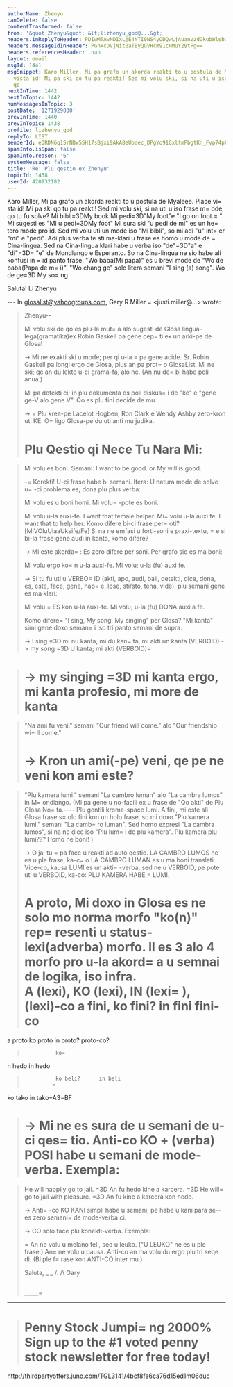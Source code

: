 ```yaml
---
authorName: Zhenyu
canDelete: false
contentTrasformed: false
from: '&quot;Zhenyu&quot; &lt;lizhenyu_god@...&gt;'
headers.inReplyToHeader: PDIwMTAwNDIxLjE4NTI0NS4yODQwLjAuanVzdGkubWlsbGVyQGp1bm8uY29tPg==
headers.messageIdInHeader: PGhxcDVjNit0aTByQGVHcm91cHMuY29tPg==
headers.referencesHeader: .nan
layout: email
msgId: 1441
msgSnippet: Karo Miller, Mi pa grafo un akorda reakti to u postula de Myaleee. Place
  vista id! Mi pa ski qo tu pa reakti! Sed mi volu ski, si na uti u iso frase mode,
  qo
nextInTime: 1442
nextInTopic: 1442
numMessagesInTopic: 3
postDate: '1271929030'
prevInTime: 1440
prevInTopic: 1438
profile: lizhenyu_god
replyTo: LIST
senderId: eDRDN6q1SrNBw5SH17sBjxi9AkA8eUodec_DPgYo91GxltmPbgtKn_Fvp74pkGD5WmJu0cZopIC6lgAompRmPefCZQ7i5Tjmy9I
spamInfo.isSpam: false
spamInfo.reason: '6'
systemMessage: false
title: 'Re: Plu qestio ex Zhenyu'
topicId: 1438
userId: 420932182
---
```


Karo Miller,
Mi pa grafo un akorda reakti to u postula de Myaleee. Place vi=
sta id!
Mi pa ski qo tu pa reakti! Sed mi volu ski, si na uti u iso frase m=
ode, qo tu fu solve?
Mi bibli=3DMy book
Mi pedi=3D"My foot"e "I go on foot.=
"  
Mi sugesti es "Mi u pedi=3DMy foot"
Mi sura ski "u pedi de mi" es un he=
tero mode pro id. Sed mi volu uti un mode iso "Mi bibli", so mi adi "u" int=
er "mi" e "pedi".
Adi plus verba te sti ma-klari u frase es homo u mode de =
Cina-lingua.
Sed na Cina-lingua klari habe u verba iso "de"=3D"a" e "di"=3D=
"e" de Mondlango e Esperanto. So na Cina-lingua ne sio habe ali konfusi in =
id panto frase.
"Wo baba(Mi papa)" es u brevi mode de "Wo de baba(Papa de m=
i)".
"Wo chang ge" solo litera semani "I sing (a) song". 
Wo de ge=3D My so=
ng 

Saluta!
Li Zhenyu

 

--- In glosalist@yahoogroups.com, Gary R Miller =
<justi.miller@...> wrote:
>
> Zhenyu--
> 
> Mi volu ski de qo es plu-la mut=
a alo sugesti de Glosa
> lingua-lega(gramatika)ex Robin Gaskell pa gene cep=
ti ex un arki-pe de
> Glosa!
> 
> ->  Mi ne exakti ski u mode; per qi u-la =
pa gene acide.  Sr. Robin
> Gaskell pa longi ergo de Glosa, plus an pa prot=
o GlosaList.  Mi ne ski;
> qe an du lekto u-ci grama-fa, alo ne.  (An nu de=
bi habe poli anua.)
>  
> Mi pa detekti ci; in plu dokumenta es poli diskus=
i de "ke" e "gene ge-V
> alo gene V". Qo es plu fini decide de mu.
> 
> -> =
 Plu krea-pe Lacelot Hogben, Ron Clark e Wendy Ashby zero-kron uti KE.
>  O=
ligo Glosa-pe du uti anti mu judika.
>  
> Plu Qestio qi Nece Tu Nara Mi:
>=
  
> Mi volu es boni. Semani: I want to be good. or My will is good.
> 
> -=
>  Korekti!  U-ci frase habe bi semani.  Itera:  U natura mode de solve
> u=
-ci problema es; dona plu plus verba:
> 
> Mi volu es u boni homi.  Mi volu=
-pote es boni.
> 
> Mi volu u-la auxi-fe.  I want that female helper. 
> Mi=
 volu u-la auxi fe.  I want that to help her.
> Komo difere bi-ci frase per=
 oti? [MIVOluUlaaUksife/Fe]  Si na ne emfasi u
> forti-soni e praxi-textu, =
e si bi-la frase gene audi in kanta, komo
> difere?
> 
> ->  Mi este akorda=
:  Es zero difere per soni.  Per grafo sio es ma boni:
> 
> Mi volu ergo ko=
n u-la auxi-fe.
> Mi volu; u-la (fu) auxi fe.
> 
> ->  Si tu fu uti u VERBO=
ID (akti, apo, audi, bali, detekti, dice, dona,
> es, este, face, gene, hab=
e, lose, sti/sto, tena, vide), plu semani gene
> es ma klari:
> 
> Mi volu =
ES kon u-la auxi-fe.
> Mi volu; u-la (fu) DONA auxi a fe.
>  
> Komo difere=
 "I sing, My song, My singing" per Glosa?
> "Mi kanta" simi gene doxo seman=
i iso tri panto semani de supra.
> 
> ->  I sing =3D mi nu kanta, mi du kan=
ta, mi akti un kanta (VERBOID)
> ->  my song =3D U kanta; mi akti (VERBOID)=

> ->  my singing =3D mi kanta ergo, mi kanta profesio, mi more de kanta
> =
 
> "Na ami fu veni." semani "Our friend will come." alo "Our friendship wi=
ll
> come."
> 
> ->  Kron un ami(-pe) veni, qe pe ne veni kon ami este?
>  =

> "Plu kamera lumi." semani "La cambro luman" alo "La cambra lumos" in
> M=
ondlango. (Mi pa gene u no-facili ex u frase de "Qo akti" de Plu Glosa
> No=
ta.---- Plu gentili kroma-space lumi.   A fini, mi este ali Glosa frase
> s=
olo fini kon un holo frase, so mi doxo "Plu kamera lumi." semani "La
> camb=
ro luman". Sed homo expresi "La cambra lumos", si na ne dice iso "Plu
> lum=
i de plu kamera". Plu kamera plu lumi??? Homo ne boni! )
> 
> ->  O ja, tu =
pa face u reakti ad auto qestio.  LA CAMBRO LUMOS ne es u
> ple frase, ka-c=
o LA CAMBRO LUMAN es u ma boni translati.  Vice-co, kausa
> LUMI es un akti=
-verba, sed ne u VERBOID, pe pote uti u VERBOID, ka-co: 
> PLU KAMERA HABE =
LUMI.
>  
> A proto, Mi doxo in Glosa es ne solo mo norma morfo "ko(n)" rep=
resenti u
> status-lexi(adverba) morfo.  Il es 3 alo 4 morfo pro u-la akord=
a u semnai
> de logika, iso infra.  
> A (lexi),     KO (lexi),    IN (lexi=
),      (lexi)-co
> a fini,       ko fini?      in fini           fini-co
>=
 a proto       ko proto      in proto?         proto-co?
>               ko=
n hedo      in hedo  
>               ko beli?      in beli
>              =
 ko tako       in tako=A3=BF
> 
> ->  Mi ne es sura de u semani de u-ci qes=
tio.  Anti-co KO + (verba) POSI
> habe u semani de mode-verba.  Exempla:
> =

> He will happily go to jail. =3D An fu hedo kine a karcera.
> =3D He will=
 go to jail with pleasure. =3D An fu kine a karcera kon hedo.
> 
> ->  Anti=
-co KO KANI simpli habe u semani; pe habe u kani para se-- es
> zero semani=
 de mode-verba ci.
> 
> ->  CO solo face plu konekti-verba.  Exempla:
> 
> =
An ne volu u melano feli, sed u leuko.  ("U LEUKO" ne es u ple frase.)
> An=
 ne volu u pausa.  Anti-co an ma volu du ergo plu tri seqe di.  (Bi ple
> f=
rase kon ANTI-CO inter mu.)
> 
> Saluta,
> _ _
> /.
> /\  Gary
> ##
> _____=
_______________________________________________________
> Penny Stock Jumpi=
ng 2000%
> Sign up to the #1 voted penny stock newsletter for free today!
>=
 http://thirdpartyoffers.juno.com/TGL3141/4bcf8fe6ca76d15ed1m06duc
>



